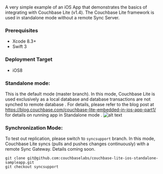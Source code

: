 A very simple example of an iOS App that demonstrates the basics of integrating with Couchbase Lite (v1.4). The Couchbase Lite framework is used in standalone mode without a remote Sync Server.

### Prerequisites
- Xcode 8.3+
- Swift 3

### Deployment Target
- iOS8


### Standalone mode: 
This is the default mode (master branch). In this mode, Couchbase Lite is used exclusively as a local database and database transactions are not synched to remote database . 
For details, please refer to the blog post at https://blog.couchbase.com/couchbase-lite-embedded-in-ios-app-part1/  for details on running app in Standalone mode . 
![alt text](https://blog.couchbase.com/wp-content/uploads/2017/04/cblitedemo.gif)

### Synchronization Mode:
To test out replication, please switch to `syncsupport` branch. In this mode, Couchbase Lite syncs (pulls and pushes changes continuously) with a remote Sync Gateway. Details coming soon. 

```
git clone git@github.com:couchbaselabs/couchbase-lite-ios-standalone-sampleapp.git
git checkout syncsupport
```




